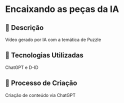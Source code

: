 # Encaixando as peças da IA

## 📒 Descrição
Vídeo gerado por IA com a temática de Puzzle

## 🤖 Tecnologias Utilizadas
ChatGPT e D-ID

## 🧐 Processo de Criação
Criação de conteúdo via ChatGPT
